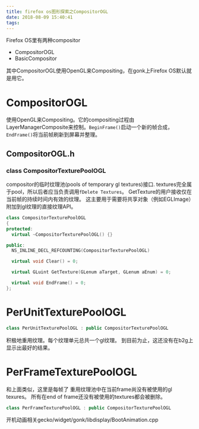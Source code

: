 ```yaml
---
title: firefox os图形探索之CompositorOGL
date: 2018-08-09 15:40:41
tags:
---
```


Firefox OS里有两种compositor
- CompositorOGL
- BasicCompositor

其中CompositorOGL使用OpenGL来Compositing，在gonk上Firefox OS默认就是用它。

# CompositorOGL
使用OpenGL来Compositing。它的compositing过程由LayerManagerComposite来控制。`BeginFrame()`启动一个新的帧合成，`EndFrame()`将当前帧刷新到屏幕并整理。

## CompositorOGL.h

### class CompositorTexturePoolOGL
compositor的临时纹理池(pools of temporary gl textures)接口.
textures完全属于pool，所以后者应当负责调用`fDelete Textures`。
GetTexture的用户接收仅在当前帧的持续时间内有效的纹理。
这主要用于需要将共享对象（例如EGLImage）附加到gl纹理的直接纹理API。


```c++
class CompositorTexturePoolOGL
{
protected:
  virtual ~CompositorTexturePoolOGL() {}

public:
  NS_INLINE_DECL_REFCOUNTING(CompositorTexturePoolOGL)

  virtual void Clear() = 0;

  virtual GLuint GetTexture(GLenum aTarget, GLenum aEnum) = 0;

  virtual void EndFrame() = 0;
};
```

#  PerUnitTexturePoolOGL
```c++
class PerUnitTexturePoolOGL : public CompositorTexturePoolOGL
```
积极地重用纹理。每个纹理单元总共一个gl纹理。
到目前为止，这还没有在b2g上显示出最好的结果。

# PerFrameTexturePoolOGL
和上面类似，这里是每帧了
重用纹理池中在当前frame尚没有被使用的gl texures。
所有在end of frame还没有被使用的textures都会被删除。
```c++
class PerFrameTexturePoolOGL : public CompositorTexturePoolOGL
```



























开机动画相关gecko/widget/gonk/libdisplay/BootAnimation.cpp
